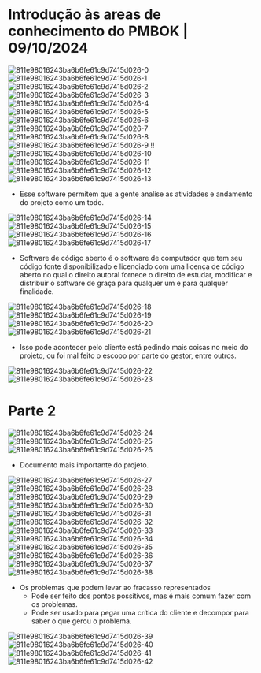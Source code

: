 # Introdução às areas de conhecimento do PMBOK | 09/10/2024

![811e98016243ba6b6fe61c9d7415d026-0](https://github.com/user-attachments/assets/ea3e2f7d-9074-4575-bfc0-d397012da2e7)
![811e98016243ba6b6fe61c9d7415d026-1](https://github.com/user-attachments/assets/ef107d29-99f8-4ce4-98c6-fd9b1f557463)
![811e98016243ba6b6fe61c9d7415d026-2](https://github.com/user-attachments/assets/f8d3384f-d51f-4875-a752-299a3ec70cc2)
![811e98016243ba6b6fe61c9d7415d026-3](https://github.com/user-attachments/assets/f104bcf4-d2d2-456b-8e2d-7b98b1409d3b)
![811e98016243ba6b6fe61c9d7415d026-4](https://github.com/user-attachments/assets/dbbe3f3d-dd43-41d2-8aeb-06295fdf9155)
![811e98016243ba6b6fe61c9d7415d026-5](https://github.com/user-attachments/assets/3cc951be-22df-41d2-b2c0-b269709f1dc8)
![811e98016243ba6b6fe61c9d7415d026-6](https://github.com/user-attachments/assets/162823b2-7b8b-40be-846f-7a85aec5b78a)
![811e98016243ba6b6fe61c9d7415d026-7](https://github.com/user-attachments/assets/f46d8f70-6714-44c3-a94e-2416e2f46745)
![811e98016243ba6b6fe61c9d7415d026-8](https://github.com/user-attachments/assets/f1ff8333-8262-406a-a944-a3abbe2cbeb7)
![811e98016243ba6b6fe61c9d7415d026-9](https://github.com/user-attachments/assets/04ff2d0c-8aa3-47ac-a14a-f50aa8fb2dbb) !!
![811e98016243ba6b6fe61c9d7415d026-10](https://github.com/user-attachments/assets/7c90eb15-c649-4795-8a10-465963e17109)
![811e98016243ba6b6fe61c9d7415d026-11](https://github.com/user-attachments/assets/1b3068a0-c39b-45c3-9d7a-82efe0e5c69f)
![811e98016243ba6b6fe61c9d7415d026-12](https://github.com/user-attachments/assets/255017e2-b763-4bfa-938d-b15e9712e554)
![811e98016243ba6b6fe61c9d7415d026-13](https://github.com/user-attachments/assets/fff4b32c-8347-4945-a933-2a1905717d55)

- Esse software permitem que a gente analise as atividades e andamento do projeto como um todo.

![811e98016243ba6b6fe61c9d7415d026-14](https://github.com/user-attachments/assets/7eeee995-72e9-42b3-9d07-7c25deda41d6)
![811e98016243ba6b6fe61c9d7415d026-15](https://github.com/user-attachments/assets/23d0ad1f-de90-4ab2-9e35-7467d584c666)
![811e98016243ba6b6fe61c9d7415d026-16](https://github.com/user-attachments/assets/57f57c05-e1a7-4c94-ad54-5af39cd1c4f6)
![811e98016243ba6b6fe61c9d7415d026-17](https://github.com/user-attachments/assets/9db03d1e-1f81-4d42-ba48-9a152ec8d03f)

- Software de código aberto é o software de computador que tem seu código fonte disponibilizado e licenciado com uma licença de código aberto no qual o direito autoral fornece o direito de estudar, modificar e distribuir o software de graça para qualquer um e para qualquer finalidade.

![811e98016243ba6b6fe61c9d7415d026-18](https://github.com/user-attachments/assets/dba55f88-634d-4e2c-96c4-e4154030734f)
![811e98016243ba6b6fe61c9d7415d026-19](https://github.com/user-attachments/assets/2a566dfb-1099-47f3-99e7-10024b9b614e)
![811e98016243ba6b6fe61c9d7415d026-20](https://github.com/user-attachments/assets/4e73a212-1f79-4299-89f2-3f8f99d7ebf7)
![811e98016243ba6b6fe61c9d7415d026-21](https://github.com/user-attachments/assets/92a36b97-dfcd-4aeb-b62a-fc7b93c19347)

- Isso pode acontecer pelo cliente está pedindo mais coisas no meio do projeto, ou foi mal feito o escopo por parte do gestor, entre outros.

![811e98016243ba6b6fe61c9d7415d026-22](https://github.com/user-attachments/assets/c215bef5-2b0f-4007-9659-bb287b56e9b6)
![811e98016243ba6b6fe61c9d7415d026-23](https://github.com/user-attachments/assets/9800b40a-146e-47a8-9954-55b0ad04c933)

# Parte 2

![811e98016243ba6b6fe61c9d7415d026-24](https://github.com/user-attachments/assets/7a64892d-84ba-40cf-a967-3ff145672a2b)
![811e98016243ba6b6fe61c9d7415d026-25](https://github.com/user-attachments/assets/6dd066f5-43a6-4342-b94a-7de08ed4bbe9)
![811e98016243ba6b6fe61c9d7415d026-26](https://github.com/user-attachments/assets/0070718d-aecd-4fd2-9ac7-cf06b67ffb2d)

- Documento mais importante do projeto.

![811e98016243ba6b6fe61c9d7415d026-27](https://github.com/user-attachments/assets/709ce5ad-cc2a-4b83-9355-0efb1b8fd787)
![811e98016243ba6b6fe61c9d7415d026-28](https://github.com/user-attachments/assets/ff8f718e-c9a8-4729-83a7-ae0fe09c5b8c)
![811e98016243ba6b6fe61c9d7415d026-29](https://github.com/user-attachments/assets/9be16850-9885-4eee-ad1c-cee62bc46224)
![811e98016243ba6b6fe61c9d7415d026-30](https://github.com/user-attachments/assets/5600f58c-1d51-46cc-ac57-ce94ab646f18)
![811e98016243ba6b6fe61c9d7415d026-31](https://github.com/user-attachments/assets/26a50749-5aa8-411b-a596-95f3303c64fc)
![811e98016243ba6b6fe61c9d7415d026-32](https://github.com/user-attachments/assets/22fdd774-05fc-42fd-9321-e5ec41c886e9)
![811e98016243ba6b6fe61c9d7415d026-33](https://github.com/user-attachments/assets/24cb5c69-3503-41ea-9903-af6f4492e271)
![811e98016243ba6b6fe61c9d7415d026-34](https://github.com/user-attachments/assets/2875f66b-4bd8-4dcb-a300-3e97a13f23b6)
![811e98016243ba6b6fe61c9d7415d026-35](https://github.com/user-attachments/assets/cd0f9615-10e9-4ce5-9c5e-0077df96f3b4)
![811e98016243ba6b6fe61c9d7415d026-36](https://github.com/user-attachments/assets/7c624174-c142-4e6a-ac1c-40140ee1ad66)
![811e98016243ba6b6fe61c9d7415d026-37](https://github.com/user-attachments/assets/9522aa4e-5ab8-427b-9f17-ae70e11aab3e)
![811e98016243ba6b6fe61c9d7415d026-38](https://github.com/user-attachments/assets/f26cbd7d-7269-491a-a51e-157dfff935d4)

- Os problemas que podem levar ao fracasso representados
  - Pode ser feito dos pontos possitivos, mas é mais comum fazer com os problemas.
  - Pode ser usado para pegar uma crítica do cliente e decompor para saber o que gerou o problema.

![811e98016243ba6b6fe61c9d7415d026-39](https://github.com/user-attachments/assets/145ca541-30c3-4c59-b21a-6b4c90994129)
![811e98016243ba6b6fe61c9d7415d026-40](https://github.com/user-attachments/assets/01825d91-d48d-42d0-9327-e53f57c83f23)
![811e98016243ba6b6fe61c9d7415d026-41](https://github.com/user-attachments/assets/d6faf84c-3a2a-498e-b738-01d8015759d0)
![811e98016243ba6b6fe61c9d7415d026-42](https://github.com/user-attachments/assets/b3d229cf-436e-4c80-aaa9-587a1d95a73c)

